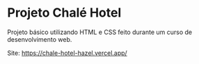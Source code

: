# Projeto Chalé Hotel

Projeto básico utilizando HTML e CSS feito durante um curso de desenvolvimento web.

Site: https://chale-hotel-hazel.vercel.app/

